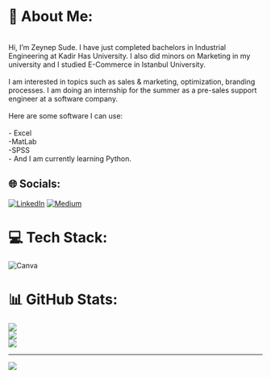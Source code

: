 # 💫 About Me:
<br>Hi, I’m  Zeynep Sude. I have just completed bachelors in Industrial Engineering at Kadir Has University. I also did minors on Marketing in my university and I studied E-Commerce in Istanbul University. <br><br>I am interested in topics such as sales & marketing, optimization, branding processes. I am doing an internship for the summer as a pre-sales support engineer at a software company.<br><br>Here are some software I can use:<br><br>- Excel<br>-MatLab<br>-SPSS<br>- And I am currently learning Python.<br>


## 🌐 Socials:
[![LinkedIn](https://img.shields.io/badge/LinkedIn-%230077B5.svg?logo=linkedin&logoColor=white)](https://linkedin.com/in/https://www.linkedin.com/in/zeynepsudecetintas/) [![Medium](https://img.shields.io/badge/Medium-12100E?logo=medium&logoColor=white)](https://medium.com/@https://medium.com/@zeynepsudecetintas) 

# 💻 Tech Stack:
![Canva](https://img.shields.io/badge/Canva-%2300C4CC.svg?style=for-the-badge&logo=Canva&logoColor=white)
# 📊 GitHub Stats:
![](https://github-readme-stats.vercel.app/api?username=zeynepsudecetintas&theme=graywhite&hide_border=false&include_all_commits=false&count_private=false)<br/>
![](https://github-readme-streak-stats.herokuapp.com/?user=zeynepsudecetintas&theme=graywhite&hide_border=false)<br/>
![](https://github-readme-stats.vercel.app/api/top-langs/?username=zeynepsudecetintas&theme=graywhite&hide_border=false&include_all_commits=false&count_private=false&layout=compact)

---
[![](https://visitcount.itsvg.in/api?id=zeynepsudecetintas&icon=5&color=1)](https://visitcount.itsvg.in)

<!-- Proudly created with GPRM ( https://gprm.itsvg.in ) -->
